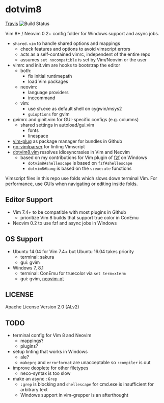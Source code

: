 # dotvim8

[Travis] ![Build Status][Travis-Status]

Vim 8+ / Neovim 0.2+ config folder for Windows support and async jobs.

- `shared.vim` to handle shared options and mappings
    - check features and options to avoid vimscript errors
    - acts as a self-contained vimrc, independent of the entire repo
    - assumes `set nocompatible` is set by Vim/Neovim or the user
- vimrc and init.vim are hooks to bootstrap the editor
    - both:
        - fix initial runtimepath
        - load Vim packages
    - neovim:
        - language providers
        - inccommand
    - vim:
        - use sh.exe as default shell on cygwin/msys2
        - `guioptions` for gvim
- gvimrc and ginit.vim for GUI-specific configs (e.g. columns)
    - shared settings in autoload/gui.vim
        - fonts
        - linespace
- [vim-plug] as package manager for bundles in Github
- [go-vimlparser] for linting Vimscript
- [dotvim8.vim] resolves idiosyncrasies in Vim and Neovim
    - based on my contributions for Vim plugin of [fzf] on Windows
        - `dotvim8#shellescape` is based on `fzf#shellescape`
        - `dotvim8#bang` is based on the `s:execute` functions

Vimscript files in this repo use folds which slows down terminal Vim.
For performance, use GUIs when navigating or editing inside folds.

## Editor Support

- Vim 7.4+ to be compatible with most plugins in Github
    - prioritize Vim 8 builds that support true color in ConEmu
- Neovim 0.2 to use fzf and async jobs in Windows

## OS Support

- Ubuntu 14.04 for Vim 7.4+ but Ubuntu 16.04 takes priority
    - terminal: sakura
    - gui: gvim
- Windows 7, 8.1
    - terminal: ConEmu for truecolor via `set term=xterm`
    - gui: gvim, [neovim-qt]

## LICENSE

Apache License Version 2.0 (ALv2)

## TODO
- terminal config for Vim 8 and Neovim
    - mappings?
    - plugins?
- setup linting that works in Windows
    - ale?
    - `makeprg` and `errorformat` are unacceptable so `:compiler` is out
- improve deoplete for other filetypes
    - neco-syntax is too slow
- make an async `:Grep`
    - `:grep` is blocking and `shellescape` for cmd.exe is insufficient for arbitrary text
    - Windows support in vim-grepper is an afterthought

[Travis]: https://travis-ci.org/janlazo/dotvim8
[Travis-Status]: https://travis-ci.org/janlazo/dotvim8.svg?branch=master
[vim-plug]: https://github.com/junegunn/vim-plug
[go-vimlparser]: https://github.com/haya14busa/go-vimlparser
[neovim-qt]: https://github.com/equalsraf/neovim-qt
[janlazo/dotvim]: https://github.com/janlazo/dotvim
[dotvim8.vim]: https://github.com/janlazo/dotvim8/blob/master/autoload/dotvim8.vim
[fzf]: https://github.com/junegunn/fzf

